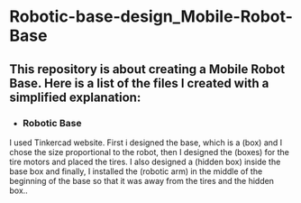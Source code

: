 # Robotic-base-design_Mobile-Robot-Base
## This repository is about creating a Mobile Robot Base. Here is a list of the files I created with a simplified explanation:

* ### Robotic Base 

I used Tinkercad website. First i designed the base, which is a (box) and I chose the size proportional to the robot, then I designed the (boxes) for the tire motors and placed the tires. I also designed a (hidden box) inside the base box and finally, I installed the (robotic arm) in the middle of the beginning of the base so that it was away from the tires and the hidden box..




